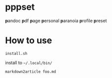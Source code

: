 # pppset

**p**andoc **p**df **p**age **p**ersonal **p**aranoia **p**rofile **p**reset

# How to use

~~~
install.sh
~~~

install to `~/.local/bin/`

~~~
markdown2article foo.md
~~~
